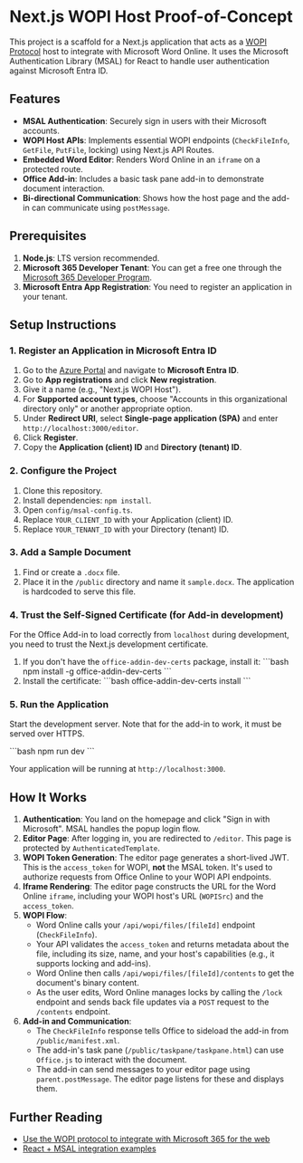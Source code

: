 # Next.js WOPI Host Proof-of-Concept

This project is a scaffold for a Next.js application that acts as a [WOPI Protocol](https://learn.microsoft.com/en-us/microsoft-365/cloud-storage-partner-program/online/wopi-protocol-overview) host to integrate with Microsoft Word Online. It uses the Microsoft Authentication Library (MSAL) for React to handle user authentication against Microsoft Entra ID.

## Features

-   **MSAL Authentication**: Securely sign in users with their Microsoft accounts.
-   **WOPI Host APIs**: Implements essential WOPI endpoints (`CheckFileInfo`, `GetFile`, `PutFile`, locking) using Next.js API Routes.
-   **Embedded Word Editor**: Renders Word Online in an `iframe` on a protected route.
-   **Office Add-in**: Includes a basic task pane add-in to demonstrate document interaction.
-   **Bi-directional Communication**: Shows how the host page and the add-in can communicate using `postMessage`.

## Prerequisites

1.  **Node.js**: LTS version recommended.
2.  **Microsoft 365 Developer Tenant**: You can get a free one through the [Microsoft 365 Developer Program](https://developer.microsoft.com/en-us/microsoft-365/dev-program).
3.  **Microsoft Entra App Registration**: You need to register an application in your tenant.

## Setup Instructions

### 1. Register an Application in Microsoft Entra ID

1.  Go to the [Azure Portal](https://portal.azure.com) and navigate to **Microsoft Entra ID**.
2.  Go to **App registrations** and click **New registration**.
3.  Give it a name (e.g., "Next.js WOPI Host").
4.  For **Supported account types**, choose "Accounts in this organizational directory only" or another appropriate option.
5.  Under **Redirect URI**, select **Single-page application (SPA)** and enter `http://localhost:3000/editor`.
6.  Click **Register**.
7.  Copy the **Application (client) ID** and **Directory (tenant) ID**.

### 2. Configure the Project

1.  Clone this repository.
2.  Install dependencies: `npm install`.
3.  Open `config/msal-config.ts`.
4.  Replace `YOUR_CLIENT_ID` with your Application (client) ID.
5.  Replace `YOUR_TENANT_ID` with your Directory (tenant) ID.

### 3. Add a Sample Document

1.  Find or create a `.docx` file.
2.  Place it in the `/public` directory and name it `sample.docx`. The application is hardcoded to serve this file.

### 4. Trust the Self-Signed Certificate (for Add-in development)

For the Office Add-in to load correctly from `localhost` during development, you need to trust the Next.js development certificate.

1.  If you don't have the `office-addin-dev-certs` package, install it:
    \`\`\`bash
    npm install -g office-addin-dev-certs
    \`\`\`
2.  Install the certificate:
    \`\`\`bash
    office-addin-dev-certs install
    \`\`\`

### 5. Run the Application

Start the development server. Note that for the add-in to work, it must be served over HTTPS.

\`\`\`bash
npm run dev
\`\`\`

Your application will be running at `http://localhost:3000`.

## How It Works

1.  **Authentication**: You land on the homepage and click "Sign in with Microsoft". MSAL handles the popup login flow.
2.  **Editor Page**: After logging in, you are redirected to `/editor`. This page is protected by `AuthenticatedTemplate`.
3.  **WOPI Token Generation**: The editor page generates a short-lived JWT. This is the `access_token` for WOPI, **not** the MSAL token. It's used to authorize requests from Office Online to your WOPI API endpoints.
4.  **Iframe Rendering**: The editor page constructs the URL for the Word Online `iframe`, including your WOPI host's URL (`WOPISrc`) and the `access_token`.
5.  **WOPI Flow**:
    -   Word Online calls your `/api/wopi/files/[fileId]` endpoint (`CheckFileInfo`).
    -   Your API validates the `access_token` and returns metadata about the file, including its size, name, and your host's capabilities (e.g., it supports locking and add-ins).
    -   Word Online then calls `/api/wopi/files/[fileId]/contents` to get the document's binary content.
    -   As the user edits, Word Online manages locks by calling the `/lock` endpoint and sends back file updates via a `POST` request to the `/contents` endpoint.
6.  **Add-in and Communication**:
    -   The `CheckFileInfo` response tells Office to sideload the add-in from `/public/manifest.xml`.
    -   The add-in's task pane (`/public/taskpane/taskpane.html`) can use `Office.js` to interact with the document.
    -   The add-in can send messages to your editor page using `parent.postMessage`. The editor page listens for these and displays them.

## Further Reading

-   [Use the WOPI protocol to integrate with Microsoft 365 for the web](https://learn.microsoft.com/en-us/microsoft-365/cloud-storage-partner-program/online/?utm_source=chatgpt.com)
-   [React + MSAL integration examples](https://blog.openreplay.com/authentication-in-react-with-microsofts-msal-library/?utm_source=chatgpt.com)
